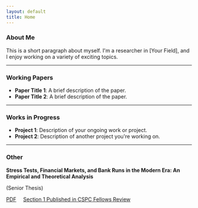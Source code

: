 ```yaml
---
layout: default
title: Home
---
```


### About Me
This is a short paragraph about myself. I'm a researcher in [Your Field], and I enjoy working on a variety of exciting topics.
* * *

### Working Papers
- **Paper Title 1**: A brief description of the paper.
- **Paper Title 2**: A brief description of the paper.

* * * 

### Works in Progress
- **Project 1**: Description of your ongoing work or project.
- **Project 2**: Description of another project you're working on.

* * * 

### Other

**Stress Tests, Financial Markets, and Bank Runs in the Modern Era: An Empirical and Theoretical Analysis**

(Senior Thesis)

<span style="margin-right: 15px;"><a href="senior-thesis.pdf">PDF</a></span>
<span><a href="https://static1.squarespace.com/static/5cb0a1b1d86cc932778ab82b/t/66ba5e32e568f57ae9af55bb/1723489847281/2023-2024+Fellows+Review+FINAL.pdf">Section 1 Published in CSPC Fellows Review</a></span>



